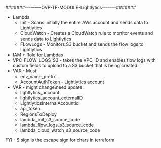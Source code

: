 #######--------OVP-TF-MODULE-Lightlytics-------#######

* Lambda
  * Init - Scans initially the entire AWs account and sends data to Lightlytics
  * CloudWatch - Creates a CloudWatch rule to monitor events and sends data to Lightlytics
  * FLowLogs - Monitors S3 bucket and sends the flow logs to Lightlytics
* IAM + Role for Lambdas
* VPC_FLOW_LOGS_S3 - takes the VPC_ID and enables flow logs with custom fields to upload to a S3 bucket that is being created.
* VAR - Must:
  * env_name_prefix
  * AccountAuthToken - Lightlytics account
* VAR - might change\need update:
  * lightlytics_account
  * lightlytics_account_externalID
  * LightlyticsInternalAccountId
  * api_token
  * RegionsToDeploy
  * lambda_init_s3_source_code
  * lambda_flow_logs_s3_source_code
  * lambda_cloud_watch_s3_source_code


FYI - $ sign is the escape sign for chars in terraform 

